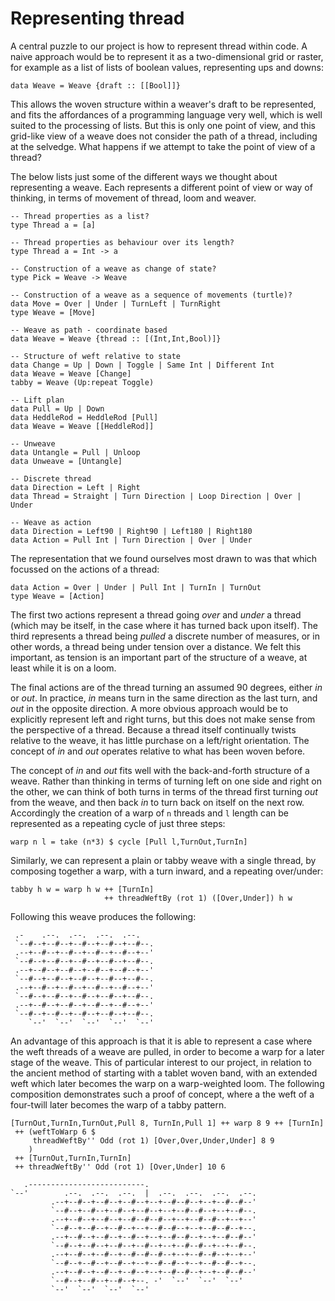 # Representing thread

A central puzzle to our project is how to represent thread within
code. A naive approach would be to represent it as a two-dimensional
grid or raster, for example as a list of lists of boolean values,
representing ups and downs:

````
data Weave = Weave {draft :: [[Bool]]}
````

This allows the woven structure within a weaver's draft to be
represented, and fits the affordances of a programming language very
well, which is well suited to the processing of lists. But this is
only one point of view, and this grid-like view of a weave does not
consider the path of a thread, including at the selvedge. What happens
if we attempt to take the point of view of a thread?

The below lists just some of the different ways we thought about
representing a weave. Each represents a different point of view or way
of thinking, in terms of movement of thread, loom and weaver.

````
-- Thread properties as a list?
type Thread a = [a]

-- Thread properties as behaviour over its length?
type Thread a = Int -> a

-- Construction of a weave as change of state?
type Pick = Weave -> Weave

-- Construction of a weave as a sequence of movements (turtle)?
data Move = Over | Under | TurnLeft | TurnRight
type Weave = [Move]

-- Weave as path - coordinate based
data Weave = Weave {thread :: [(Int,Int,Bool)]}

-- Structure of weft relative to state
data Change = Up | Down | Toggle | Same Int | Different Int
data Weave = Weave [Change]
tabby = Weave (Up:repeat Toggle)

-- Lift plan
data Pull = Up | Down
data HeddleRod = HeddleRod [Pull]
data Weave = Weave [[HeddleRod]]

-- Unweave
data Untangle = Pull | Unloop
data Unweave = [Untangle]

-- Discrete thread
data Direction = Left | Right
data Thread = Straight | Turn Direction | Loop Direction | Over | Under

-- Weave as action
data Direction = Left90 | Right90 | Left180 | Right180
data Action = Pull Int | Turn Direction | Over | Under
````

The representation that we found ourselves most drawn to was that
which focussed on the actions of a thread:

````
data Action = Over | Under | Pull Int | TurnIn | TurnOut
type Weave = [Action]
````

The first two actions represent a thread going *over* and *under* a
thread (which may be itself, in the case where it has turned back upon
itself). The third represents a thread being *pulled* a discrete
number of measures, or in other words, a thread being under tension
over a distance. We felt this important, as tension is an important
part of the structure of a weave, at least while it is on a loom.

The final actions are of the thread turning an assumed 90 degrees,
either *in* or *out*. In practice, *in* means turn in the same
direction as the last turn, and *out* in the opposite direction. A
more obvious approach would be to explicitly represent left and right
turns, but this does not make sense from the perspective of a
thread. Because a thread itself continually twists relative to the
weave, it has little purchase on a left/right orientation. The concept
of *in* and *out* operates relative to what has been woven before.

The concept of *in* and *out* fits well with the back-and-forth
structure of a weave. Rather than thinking in terms of turning left on
one side and right on the other, we can think of both turns in terms
of the thread first turning *out* from the weave, and then back *in*
to turn back on itself on the next row. Accordingly the creation of a
warp of `n` threads and `l` length can be represented as a repeating
cycle of just three steps:

````
warp n l = take (n*3) $ cycle [Pull l,TurnOut,TurnIn]
````

Similarly, we can represent a plain or tabby weave with a single
thread, by composing together a warp, with a turn inward, and a
repeating over/under:

````
tabby h w = warp h w ++ [TurnIn]
                     ++ threadWeftBy (rot 1) ([Over,Under]) h w
````

Following this weave produces the following:

~~~~
 .-    .--.  .--.  .--.  .--.                                           
 `--#--+--#--+--#--+--#--+--#--.                                        
 .--+--#--+--#--+--#--+--#--+--'                                        
 `--#--+--#--+--#--+--#--+--#--.                                        
 .--+--#--+--#--+--#--+--#--+--'                                        
 `--#--+--#--+--#--+--#--+--#--.                                        
 .--+--#--+--#--+--#--+--#--+--'                                        
 `--#--+--#--+--#--+--#--+--#--.                                        
 .--+--#--+--#--+--#--+--#--+--'                                        
 `--#--+--#--+--#--+--#--+--#--.                                        
    `--'  `--'  `--'  `--'  `--'                                        
~~~~

An advantage of this approach is that it is able to represent a case
where the weft threads of a weave are pulled, in order to become a
warp for a later stage of the weave. This of particular interest to
our project, in relation to the ancient method of starting with a
tablet woven band, with an extended weft which later becomes the warp
on a warp-weighted loom. The following composition demonstrates such a
proof of concept, where a the weft of a four-twill later becomes the
warp of a tabby pattern.

````
[TurnOut,TurnIn,TurnOut,Pull 8, TurnIn,Pull 1] ++ warp 8 9 ++ [TurnIn]
 ++ (weftToWarp 6 $
     threadWeftBy'' Odd (rot 1) [Over,Over,Under,Under] 8 9
    )
 ++ [TurnOut,TurnIn,TurnIn]
 ++ threadWeftBy'' Odd (rot 1) [Over,Under] 10 6
````

       .--------------------------.                         
    `--'        .--.  .--.  .--.  |  .--.  .--.  .--.  .--. 
             .--+--#--+--#--+--#--+--+--#--#--+--+--#--#--' 
             `--#--+--#--+--#--+--#--+--+--#--#--+--+--#--. 
             .--+--#--+--#--+--#--#--#--+--+--#--#--+--+--' 
             `--#--+--#--+--#--+--+--#--#--+--+--#--#--+--. 
             .--+--#--+--#--+--#--+--+--#--#--+--+--#--#--' 
             `--#--+--#--+--#--+--#--+--+--#--#--+--+--#--. 
             .--+--#--+--#--+--#--#--#--+--+--#--#--+--+--' 
             `--#--+--#--+--#--+--+--#--#--+--+--#--#--+--. 
             .--+--#--+--#--+--#--+--+--#--#--+--+--#--#--' 
             `--#--+--#--+--#--+--. -'  `--'  `--'  `--'    
             `--'  `--'  `--'  `--'                         
